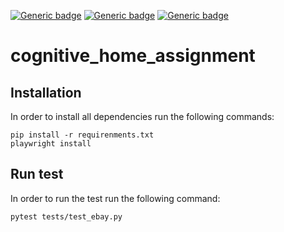 [![Generic badge](https://img.shields.io/badge/python-3.12-g.svg)](https://shields.io/)
[![Generic badge](https://img.shields.io/badge/pytest-8.2.2-g.svg)](https://shields.io/)
[![Generic badge](https://img.shields.io/badge/playwright-1.45.0-g.svg)](https://shields.io/)

# cognitive_home_assignment

## Installation

In order to install all dependencies run the following commands:

```
pip install -r requirenments.txt
playwright install
``` 

## Run test

In order to run the test run the following command:

``
pytest tests/test_ebay.py
``

